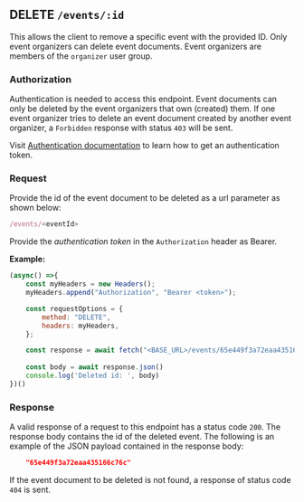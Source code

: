 ## DELETE `/events/:id`

This allows the client to remove a specific event with the provided ID. Only event organizers can delete event documents. Event organizers are members of the `organizer` user group.

### Authorization
Authentication is needed to access this endpoint. Event documents can only be deleted by the event organizers that own (created) them. If one event organizer tries to delete an event document created by another event organizer, a `Forbidden` response with status `403` will be sent.

Visit [Authentication documentation](../../../authentication/authentication.md) to learn how to get an authentication token.

### Request
Provide the id of the event document to be deleted as a url parameter as shown below:

```javascript
/events/<eventId>
```

Provide the *authentication token* in the `Authorization` header as Bearer. 

**Example:**

```javascript
(async() =>{
    const myHeaders = new Headers();
    myHeaders.append("Authorization", "Bearer <token>");

    const requestOptions = {
        method: "DELETE",
        headers: myHeaders,
    };

    const response = await fetch("<BASE_URL>/events/65e449f3a72eaa435166c76c", requestOptions)
    
    const body = await response.json()
    console.log('Deleted id: ', body)
})()
```


### Response
A valid response of a request to this endpoint has a status code `200`. The response body contains the id of the deleted event. The following is an example of the JSON payload contained in the response body:

```json
    "65e449f3a72eaa435166c76c"
```
If the event document to be deleted is not found, a response of status code `404` is sent.
